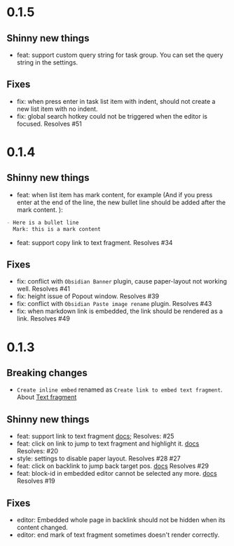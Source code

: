 # 0.1.5

## Shinny new things

- feat: support custom query string for task group. You can set the query string in the settings.

## Fixes

- fix: when press enter in task list item with indent, should not create a new list item with no indent. 
- fix: global search hotkey could not be triggered when the editor is focused. Resolves #51

# 0.1.4

## Shinny new things

- feat: when list item has mark content, for example (And if you press enter at the end of the line, the new bullet line
  should be added after the mark content.
  ):

```markdown
- Here is a bullet line
  Mark: this is a mark content
```

- feat: support copy link to text fragment. Resolves #34

## Fixes

- fix: conflict with `Obsidian Banner` plugin, cause paper-layout not working well. Resolves #41
- fix: height issue of Popout window. Resolves #39
- fix: conflict with `Obsidian Paste image rename` plugin. Resolves #43
- fix: when markdown link is embedded, the link should be rendered as a link. Resolves #49

# 0.1.3

## Breaking changes

- `Create inline embed` renamed as `Create link to embed text fragment`.
  About [Text fragment](https://developer.mozilla.org/en-US/docs/Web/Text_fragments)

## Shinny new things

- feat: support link to text fragment [docs](https://docs.outliner.md/pages/20240517232122); Resolves:  #25
- feat: click on link to jump to text fragment and highlight it. [docs](https://docs.outliner.md/pages/20240517232122)
  Resolves: #20
- style: settings to disable paper layout. Resolves #28 #27
- feat: click on backlink to jump back target pos. [docs](https://docs.outliner.md/pages/20240514151617) Resolves #29
- feat: block-id in embedded editor cannot be selected any more. [docs](https://docs.outliner.md/pages/20240517162521)
  Resolves #19

## Fixes

- editor: Embedded whole page in backlink should not be hidden when its content changed.
- editor: end mark of text fragment sometimes doesn't render correctly.
